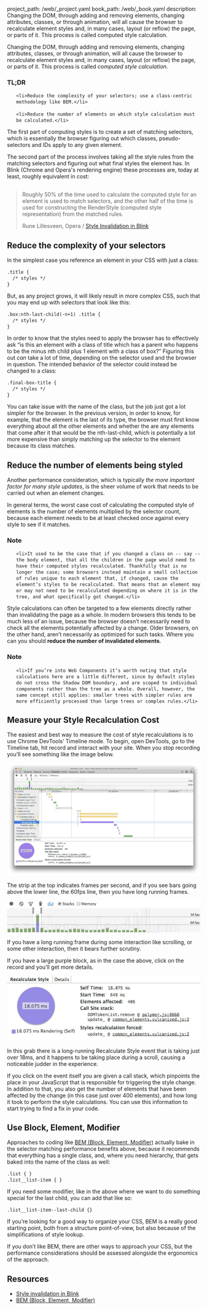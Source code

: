 project_path: /web/_project.yaml
book_path: /web/_book.yaml
description: Changing the DOM, through adding and removing elements, changing attributes, classes, or through animation, will all cause the browser to recalculate element styles and, in many cases, layout (or reflow) the page, or parts of it. This process is called computed style calculation.

<p class="intro">
  Changing the DOM, through adding and removing elements, changing attributes, 
  classes, or through animation, will all cause the browser to recalculate 
  element styles and, in many cases, layout (or reflow) the page, or parts of 
  it. This process is called <em>computed style calculation</em>.
</p>


















<div class="wf-highlight-list wf-highlight-list--learning" markdown="1">
  <h3 class="wf-highlight-list__title">TL;DR</h3>

  
  <ul class="wf-highlight-list__list">
    
    <li>Reduce the complexity of your selectors; use a class-centric methodology like BEM.</li>
    
    <li>Reduce the number of elements on which style calculation must be calculated.</li>
    
  </ul>
  
</div>



The first part of computing styles is to create a set of matching selectors, which is essentially the browser figuring out which classes, pseudo-selectors and IDs apply to any given element.

The second part of the process involves taking all the style rules from the matching selectors and figuring out what final styles the element has. In Blink (Chrome and Opera's rendering engine) these processes are, today at least, roughly equivalent in cost:

<div class="quote" style="margin-top: 30px;">
  <div class="container">
    <blockquote class="quote__content g-wide--push-1 g-wide--pull-1 g-medium--push-1">Roughly 50% of the time used to calculate the computed style for an element is used to match selectors, and the other half of the time is used for constructing the RenderStyle (computed style representation) from the matched rules.
    <p>Rune Lillesveen, Opera / <a href="https://docs.google.com/document/d/1vEW86DaeVs4uQzNFI5R-_xS9TcS1Cs_EUsHRSgCHGu8/edit">Style Invalidation in Blink</a></p>
    </blockquote>
  </div>
</div>


## Reduce the complexity of your selectors

In the simplest case you reference an element in your CSS with just a class:

<div class="highlight"><pre><code class="language-css" data-lang="css"><span class="nc">.title</span> <span class="p">{</span>
  <span class="c">/* styles */</span>
<span class="p">}</span></code></pre></div>

But, as any project grows, it will likely result in more complex CSS, such that you may end up with selectors that look like this:

<div class="highlight"><pre><code class="language-css" data-lang="css"><span class="nc">.box</span><span class="nd">:nth-last-child</span><span class="o">(</span><span class="nt">-n</span><span class="o">+</span><span class="nt">1</span><span class="o">)</span> <span class="nc">.title</span> <span class="p">{</span>
  <span class="c">/* styles */</span>
<span class="p">}</span></code></pre></div>

In order to know that the styles need to apply the browser has to effectively ask “is this an element with a class of title which has a parent who happens to be the minus nth child plus 1 element with a class of box?” Figuring this out _can_ take a lot of time, depending on the selector used and the browser in question. The intended behavior of the selector could instead be changed to a class:

<div class="highlight"><pre><code class="language-css" data-lang="css"><span class="nc">.final-box-title</span> <span class="p">{</span>
  <span class="c">/* styles */</span>
<span class="p">}</span></code></pre></div>

You can take issue with the name of the class, but the job just got a lot simpler for the browser. In the previous version, in order to know, for example, that the element is the last of its type, the browser must first know everything about all the other elements and whether the are any elements that come after it that would be the nth-last-child, which is potentially a lot more expensive than simply matching up the selector to the element because its class matches.

## Reduce the number of elements being styled
Another performance consideration, which is typically _the more important factor for many style updates_, is the sheer volume of work that needs to be carried out when an element changes.

In general terms, the worst case cost of calculating the computed style of elements is the number of elements multiplied by the selector count, because each element needs to be at least checked once against every style to see if it matches.




















<div class="wf-highlight-list wf-highlight-list--remember" markdown="1">
  <h3 class="wf-highlight-list__title">Note</h3>

  
  <ul class="wf-highlight-list__list">
    
    <li>It used to be the case that if you changed a class on -- say -- the body element, that all the children in the page would need to have their computed styles recalculated. Thankfully that is no longer the case; some browsers instead maintain a small collection of rules unique to each element that, if changed, cause the element’s styles to be recalculated. That means that an element may or may not need to be recalculated depending on where it is in the tree, and what specifically got changed.</li>
    
  </ul>
  
</div>



Style calculations can often be targeted to a few elements directly rather than invalidating the page as a whole. In modern browsers this tends to be much less of an issue, because the browser doesn’t necessarily need to check all the elements potentially affected by a change. Older browsers, on the other hand, aren’t necessarily as optimized for such tasks. Where you can you should **reduce the number of invalidated elements**.




















<div class="wf-highlight-list wf-highlight-list--remember" markdown="1">
  <h3 class="wf-highlight-list__title">Note</h3>

  
  <ul class="wf-highlight-list__list">
    
    <li>If you’re into Web Components it’s worth noting that style calculations here are a little different, since by default styles do not cross the Shadow DOM boundary, and are scoped to individual components rather than the tree as a whole. Overall, however, the same concept still applies: smaller trees with simpler rules are more efficiently processed than large trees or complex rules.</li>
    
  </ul>
  
</div>



## Measure your Style Recalculation Cost
The easiest and best way to measure the cost of style recalculations is to use Chrome DevTools’ Timeline mode. To begin, open DevTools, go to the Timeline tab, hit record and interact with your site. When you stop recording you’ll see something like the image below.

<img src="images/reduce-the-scope-and-complexity-of-style-calculations/long-running-style.jpg"  alt="DevTools showing long-running style calculations.">

The strip at the top indicates frames per second, and if you see bars going above the lower line, the 60fps line, then you have long running frames.

<img src="images/reduce-the-scope-and-complexity-of-style-calculations/frame-selection.jpg"  alt="Zooming in on a trouble area in Chrome DevTools.">

If you have a long running frame during some interaction like scrolling, or some other interaction, then it bears further scrutiny.

If you have a large purple block, as in the case the above, click on the record and you’ll get more details.

<img src="images/reduce-the-scope-and-complexity-of-style-calculations/style-details.jpg"  alt="Getting the details of long-running style calculations.">

In this grab there is a long-running Recalculate Style event that is taking just over 18ms, and it happens to be taking place during a scroll, causing a noticeable judder in the experience.

If you click on the event itself you are given a call stack, which pinpoints the place in your JavaScript that is responsible for triggering the style change. In addition to that, you also get the number of elements that have been affected by the change (in this case just over 400 elements), and how long it took to perform the style calculations. You can use this information to start trying to find a fix in your code.

## Use Block, Element, Modifier
Approaches to coding like [BEM (Block, Element, Modifier)](https://bem.info/) actually bake in the selector matching performance benefits above, because it recommends that everything has a single class, and, where you need hierarchy, that gets baked into the name of the class as well:

<div class="highlight"><pre><code class="language-css" data-lang="css"><span class="nc">.list</span> <span class="p">{</span> <span class="p">}</span>
<span class="nc">.list__list-item</span> <span class="p">{</span> <span class="p">}</span></code></pre></div>

If you need some modifier, like in the above where we want to do something special for the last child, you can add that like so:

<div class="highlight"><pre><code class="language-css" data-lang="css"><span class="nc">.list__list-item--last-child</span> <span class="p">{}</span></code></pre></div>

If you’re looking for a good way to organize your CSS, BEM is a really good starting point, both from a structure point-of-view, but also because of the simplifications of style lookup.

If you don’t like BEM, there are other ways to approach your CSS, but the performance considerations should be assessed alongside the ergonomics of the approach.

## Resources

* [Style invalidation in Blink](https://docs.google.com/document/d/1vEW86DaeVs4uQzNFI5R-_xS9TcS1Cs_EUsHRSgCHGu8/edit)
* [BEM (Block, Element, Modifier)](https://bem.info/)


